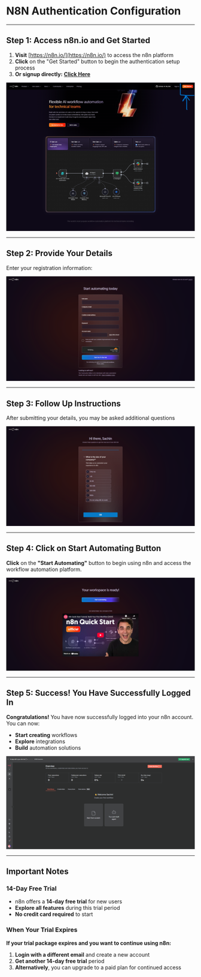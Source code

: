# N8N Authentication Configuration

---

## Step 1: Access n8n.io and Get Started

1. **Visit** [https://n8n.io/](https://n8n.io/) to access the n8n platform
2. **Click** on the "Get Started" button to begin the authentication setup process
3. **Or signup directly:** **[Click Here](https://n8n.io/signup)**

![n8n.io Homepage](./images/img-1.png)

---

## Step 2: Provide Your Details

Enter your registration information:

![Registration Form](./images/img-2.png)

---

## Step 3: Follow Up Instructions

After submitting your details, you may be asked additional questions

![Additional Questions](./images/img-3.png)

---

## Step 4: Click on Start Automating Button

**Click** on the **"Start Automating"** button to begin using n8n and access the workflow automation platform.

![Start Automating](./images/img-4.png)

---

## Step 5: Success! You Have Successfully Logged In

**Congratulations!** You have now successfully logged into your n8n account. You can now:

- **Start creating** workflows
- **Explore** integrations
- **Build** automation solutions

![Success Dashboard](./images/img-5.png)

---

## Important Notes

### 14-Day Free Trial

- n8n offers a **14-day free trial** for new users
- **Explore all features** during this trial period
- **No credit card required** to start

### When Your Trial Expires

**If your trial package expires and you want to continue using n8n:**

1. **Login with a different email** and create a new account
2. **Get another 14-day free trial** period
3. **Alternatively**, you can upgrade to a paid plan for continued access
